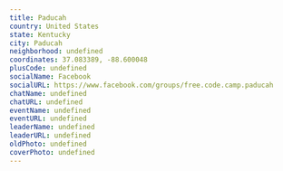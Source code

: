 ```yaml
---
title: Paducah
country: United States
state: Kentucky
city: Paducah
neighborhood: undefined
coordinates: 37.083389, -88.600048
plusCode: undefined
socialName: Facebook
socialURL: https://www.facebook.com/groups/free.code.camp.paducah
chatName: undefined
chatURL: undefined
eventName: undefined
eventURL: undefined
leaderName: undefined
leaderURL: undefined
oldPhoto: undefined
coverPhoto: undefined
---
```

